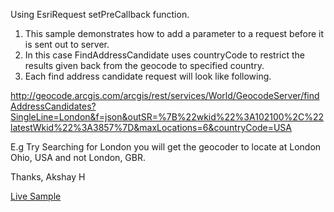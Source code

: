 Using EsriRequest setPreCallback function.
1. This sample demonstrates how to add a parameter to a request before it is sent out to server.
2. In this case FindAddressCandidate uses countryCode to restrict the results given back from the geocode to specified country.
3.  Each find address candidate request will look like following.

http://geocode.arcgis.com/arcgis/rest/services/World/GeocodeServer/findAddressCandidates?SingleLine=London&f=json&outSR=%7B%22wkid%22%3A102100%2C%22latestWkid%22%3A3857%7D&maxLocations=6&countryCode=USA

E.g Try Searching for London you will get the geocoder to locate at London Ohio, USA and not London, GBR.

Thanks,
Akshay H

[Live Sample](http://esri.github.io/developer-support/web-js/Using-setRequestPreCallback-function/PreCallback_findAddressCandidates.html)
